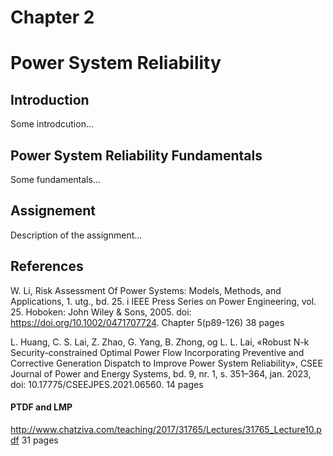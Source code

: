 # Chapter 2
# Power System Reliability

## Introduction
Some introdcution...

## Power System Reliability Fundamentals 
Some fundamentals...

## Assignement
Description of the assignment...

## References

W. Li, Risk Assessment Of Power Systems: Models, Methods, and Applications, 1. utg., bd. 25. i IEEE Press Series on Power Engineering, vol. 25. Hoboken: John Wiley & Sons, 2005. doi: https://doi.org/10.1002/0471707724. Chapter 5(p89-126)
38 pages

L. Huang, C. S. Lai, Z. Zhao, G. Yang, B. Zhong, og L. L. Lai, «Robust N-k Security-constrained Optimal Power Flow Incorporating Preventive and Corrective Generation Dispatch to Improve Power System Reliability», CSEE Journal of Power and Energy Systems, bd. 9, nr. 1, s. 351–364, jan. 2023, doi: 10.17775/CSEEJPES.2021.06560.
14 pages

#### PTDF and LMP
http://www.chatziva.com/teaching/2017/31765/Lectures/31765_Lecture10.pdf
31 pages

